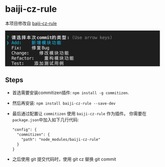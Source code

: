 # baiji-cz-rule

本项目修改自 [baiji-cz-rule](https://github.com/lsa2127291/baiji-cz-rule)

![screenshot](screenshot.png)

## Steps
* 首选需要安装commitizen插件: `npm install -g commitizen`.
* 然后再安装: `npm install baiji-cz-rule --save-dev`
* 最后通过配置让 `commitizen` 使用 `baiji-cz-rule` 作为插件。 你需要在`package.json`中加入如下几行代码:

  ```
  "config": {
    "commitizen": {
      "path": "node_modules/baiji-cz-rule"
    }
  }
  ```

* 之后使用 git 提交代码时，使用 git cz 替换 git commit

